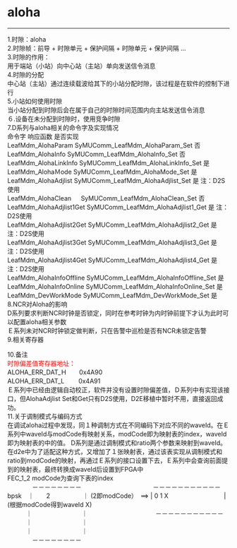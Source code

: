 # aloha
--------
1.时隙：aloha <br>
2.时隙帧：前导 + 时隙单元 + 保护间隔 + 时隙单元 + 保护间隔 ... <br>
3.时隙的作用：　<br>
  用于端站（小站）向中心站（主站）单向发送信令消息 <br>
4.时隙的分配 <br>
  中心站（主站）通过连续载波给其下的小站分配时隙，该过程是在软件的控制下进行 <br>
5.小站如何使用时隙 <br>
  当小站分配到时隙后会在属于自己的时隙时间范围内向主站发送信令消息 <br>
６.设备在未分配到时隙时，使用竞争时隙 <br>
7.D系列与aloha相关的命令字及实现情况 <br>
命令字                                                           响应函数                                    是否实现 <br>
LeafMdm_AlohaParam            SyMUComm_LeafMdm_AlohaParam_Set          否   <br>
LeafMdm_AlohaInfo                SyMUComm_LeafMdm_AlohaInfo_Set              否   <br>
LeafMdm_AlohaLinkInfo            SyMUComm_LeafMdm_AlohaLinkInfo_Set       是   <br>
LeafMdm_AlohaＭode            SyMUComm_LeafMdm_AlohaMode_Set           是   <br>
LeafMdm_AlohaAdjlist            SyMUComm_LeafMdm_AlohaAdjlist_Set           是  注：D2S使用 <br>
LeafMdm_AlohaClean      　   SyMUComm_LeafMdm_AlohaClean_Set           否   <br>
LeafMdm_AlohaAdjlist1Get     SyMUComm_LeafMdm_AlohaAdjlist1_Get        是   注：D2S使用<br>
LeafMdm_AlohaAdjlist2Get     SyMUComm_LeafMdm_AlohaAdjlist2_Get        是   注：D2S使用<br>
LeafMdm_AlohaAdjlist3Get     SyMUComm_LeafMdm_AlohaAdjlist3_Get        是   注：D2S使用<br>
LeafMdm_AlohaAdjlist4Get     SyMUComm_LeafMdm_AlohaAdjlist4_Get        是   注：D2S使用<br>
LeafMdm_AlohaInfoOffline     SyMUComm_LeafMdm_AlohaInfoOffline_Set     是   <br>
LeafMdm_AlohaInfoOnline     SyMUComm_LeafMdm_AlohaInfoOnline_Set     是   <br>
LeafMdm_DevWorkMode       SyMUComm_LeafMdm_DevWorkMode_Set       是   <br>
8.NCR对Aloha的影响 <br>
D系列要求判断NCR时钟是否锁定，同时在参考时钟为内时钟前提下才认为此时可以配置aloha相关参数 <br>
Ｅ系列未对NCR时钟锁定做判断，只在告警中巡检是否有NCR未锁定告警 <br>
9.相关寄存器 <br>

10.备注 <br>
<font face="微软雅黑" color=red>时隙偏差值寄存器地址： <br> </font>
ALOHA_ERR_DAT_Ｈ　　0x4A90　<br>
ALOHA_ERR_DAT_L　　   0x4A91   <br>
Ｅ系列中已经由逻辑自动校正，软件并没有设置时隙偏差值，Ｄ系列中有实现该接口，但AlohaAdjlist Set和Get只有D2S使用，D2E移植中暂时不用，直接返回成功。<br>
11.关于调制模式与编码方式 <br>
在调试aloha过程中发现，同１种调制方式在不同编码下对应不同的waveId。在Ｅ系列中waveId与modCode有映射关系，modCode即为映射表的index，waveId即为映射表的中的值。 D系列是通过调制模式和ratio两个参数来映射到waveId。在d2e中为了适配这种方式，又增加了１张映射表，通过该表实现从调制模式和ratio到modCode的映射，再通过Ｅ系列的接口设置下去，Ｅ系列中会查询前面提到的映射表，最终转换成waveId后设置到FPGA中<br>
                  FEC_1_2                                                   modCode为查询下表的index <br>
　　　　－－－－－－－－   　　　　　　　　　　　 －－－－－－－－－－－         <br>
bpsk　｜　　2　　　　　 ｜   (2即modCode）　==>  | 0 1 X　　　　　　　　　|     (根据modCode得到waveId X)    <br>
　　　｜　　　　　　　　｜　　　　　　　　　　　－－－－－－－－－－－    <br>
　　　｜　　　　　　　　｜ <br>
　　　｜　　　　　　　　｜ <br>
　　　　－－－－－－－－  <br>
